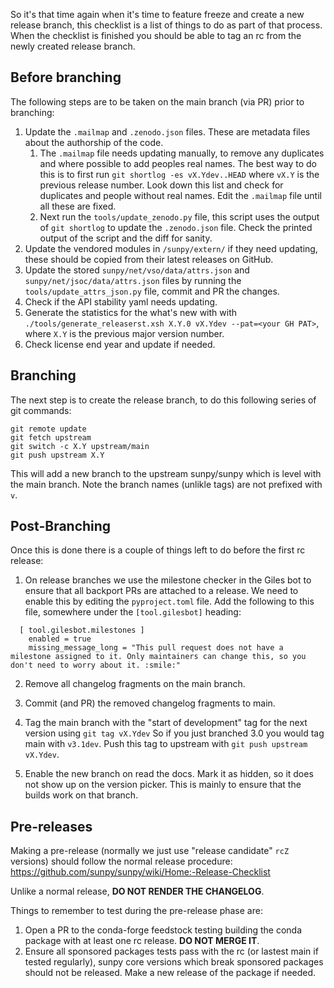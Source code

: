 So it's that time again when it's time to feature freeze and create a new release branch, this checklist is a list of things to do as part of that process. When the checklist is finished you should be able to tag an rc from the newly created release branch.

## Before branching

The following steps are to be taken on the main branch (via PR) prior to branching:

1. Update the `.mailmap` and `.zenodo.json` files. These are metadata files about the authorship of the code.
    1. The `.mailmap` file needs updating manually, to remove any duplicates and where possible to add peoples real names. The best way to do this is to first run `git shortlog -es vX.Ydev..HEAD` where `vX.Y` is the previous release number. Look down this list and check for duplicates and people without real names. Edit the `.mailmap` file until all these are fixed.
    2. Next run the `tools/update_zenodo.py` file, this script uses the output of `git shortlog` to update the `.zenodo.json` file. Check the printed output of the script and the diff for sanity.
1. Update the vendored modules in `/sunpy/extern/` if they need updating, these should be copied from their latest releases on GitHub.
1. Update the stored `sunpy/net/vso/data/attrs.json` and `sunpy/net/jsoc/data/attrs.json` files by running the `tools/update_attrs_json.py` file, commit and PR the changes.
1. Check if the API stability yaml needs updating.
1. Generate the statistics for the what's new with with `./tools/generate_releaserst.xsh X.Y.0 vX.Ydev --pat=<your GH PAT>`, where `X.Y` is the previous major version number.
1. Check license end year and update if needed.

## Branching

The next step is to create the release branch, to do this following series of git commands:

    git remote update
    git fetch upstream
    git switch -c X.Y upstream/main
    git push upstream X.Y

This will add a new branch to the upstream sunpy/sunpy which is level with the main branch. Note the branch names (unlikle tags) are not prefixed with `v`.

## Post-Branching

Once this is done there is a couple of things left to do before the first rc release:

1. On release branches we use the milestone checker in the Giles bot to ensure that all backport PRs are attached to a release. We need to enable this by editing the `pyproject.toml` file. Add the following to this file, somewhere under the `[tool.gilesbot]` heading:

```
  [ tool.gilesbot.milestones ]
    enabled = true
    missing_message_long = "This pull request does not have a milestone assigned to it. Only maintainers can change this, so you don't need to worry about it. :smile:"
```

2. Remove all changelog fragments on the main branch.

1. Commit (and PR) the removed changelog fragments to main.

1. Tag the main branch with the "start of development" tag for the next version using `git tag vX.Ydev` So if you just branched 3.0 you would tag main with `v3.1dev`. Push this tag to upstream with `git push upstream vX.Ydev`.

1. Enable the new branch on read the docs. Mark it as hidden, so it does not show up on the version picker. This is mainly to ensure that the builds work on that branch.

## Pre-releases

Making a pre-release (normally we just use "release candidate" `rcZ` versions) should follow the normal release procedure: <https://github.com/sunpy/sunpy/wiki/Home:-Release-Checklist>

Unlike a normal release, **DO NOT RENDER THE CHANGELOG**.

Things to remember to test during the pre-release phase are:

1. Open a PR to the conda-forge feedstock testing building the conda package with at least one rc release. **DO NOT MERGE IT**.
2. Ensure all sponsored packages tests pass with the rc (or lastest main if tested regularly), sunpy core versions which break sponsored packages should not be released. Make a new release of the package if needed.